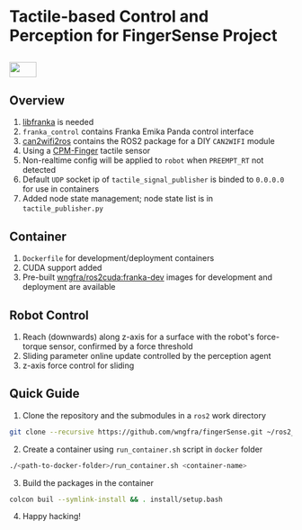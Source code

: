 # Tactile-based Control and Perception for FingerSense Project

## <img src="https://i.udemycdn.com/course/480x270/1797828_c391_3.jpg" width="48" height="27" /> 

## Overview
1. [libfranka](https://frankaemika.github.io/docs/libfranka.html) is needed
2. `franka_control` contains Franka Emika Panda control interface
3. [can2wifi2ros](https://github.com/wngfra/can2wifi2ros) contains the ROS2 package for a DIY `CAN2WIFI` module
4. Using a [CPM-Finger](https://www.cyskin.com/cpm-finger-the-finger-for-textile-manipulation/) tactile sensor
5. Non-realtime config will be applied to `robot` when `PREEMPT_RT` not detected
6. Default `UDP` socket ip of `tactile_signal_publisher` is binded to `0.0.0.0` for use in containers
7. Added node state management; node state list is in `tactile_publisher.py`

## Container
1. `Dockerfile` for development/deployment containers
2. CUDA support added
3. Pre-built [wngfra/ros2cuda:franka-dev](https://hub.docker.com/r/wngfra/ros2cuda) images for development and deployment are available 

## Robot Control
1. Reach (downwards) along z-axis for a surface with the robot's force-torque sensor, confirmed by a force threshold
2. Sliding parameter online update controlled by the perception agent
4. z-axis force control for sliding

## Quick Guide
1. Clone the repository and the submodules in a `ros2` work directory
```bash
git clone --recursive https://github.com/wngfra/fingerSense.git ~/ros2_ws/src/fingerSense
```
2. Create a container using `run_container.sh` script in `docker` folder
```bash
./<path-to-docker-folder>/run_container.sh <container-name> 
```
3. Build the packages in the container
```bash
colcon buil --symlink-install && . install/setup.bash
```
4. Happy hacking!
